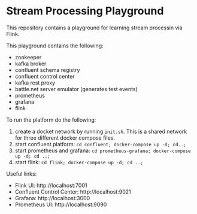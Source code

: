 # Stream Processing Playground

This repository contains a playground for learning stream processin via Flink.

This playground contains the following:
- zookeeper
- kafka broker
- confluent schema registry
- confluent control center
- kafka rest proxy
- battle.net server emulator (generates test events)
- prometheus
- grafana
- flink

To run the platform do the following:
1. create a docket network by running `init.sh`. This is a shared network for three different docker compose files.
1. start confluent platform: `cd confluent; docker-compose up -d; cd..;`
1. start prometheus and grafana: `cd prometheus-grafana; docker-compose up -d; cd ..;`
1. start flink: `cd flink; docker-compose up -d; cd ..;`

Useful links:
- Flink UI: http://localhost:7001
- Confluent Control Center: http://localhost:9021
- Grafana: http://localhost:3000
- Prometheus UI: http://localhost:9090
